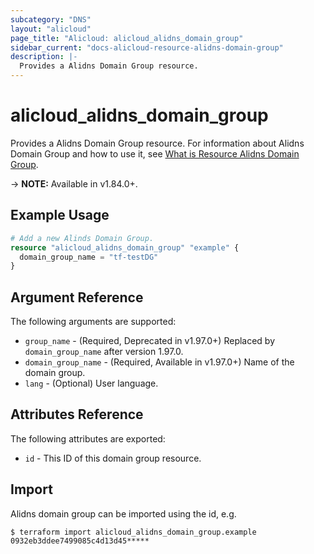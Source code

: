 ```yaml
---
subcategory: "DNS"
layout: "alicloud"
page_title: "Alicloud: alicloud_alidns_domain_group"
sidebar_current: "docs-alicloud-resource-alidns-domain-group"
description: |-
  Provides a Alidns Domain Group resource.
---
```


# alicloud\_alidns\_domain\_group

Provides a Alidns Domain Group resource. For information about Alidns Domain Group and how to use it, see [What is Resource Alidns Domain Group](https://www.alibabacloud.com/help/en/doc-detail/29762.htm).

-> **NOTE:** Available in v1.84.0+.

## Example Usage

```terraform
# Add a new Alinds Domain Group.
resource "alicloud_alidns_domain_group" "example" {
  domain_group_name = "tf-testDG"
}
```
## Argument Reference

The following arguments are supported:

* `group_name` - (Required, Deprecated in v1.97.0+) Replaced by `domain_group_name` after version 1.97.0.
* `domain_group_name` - (Required, Available in v1.97.0+) Name of the domain group. 
* `lang` - (Optional) User language. 

## Attributes Reference

The following attributes are exported:

* `id` - This ID of this domain group resource.

## Import

Alidns domain group can be imported using the id, e.g.

```
$ terraform import alicloud_alidns_domain_group.example 0932eb3ddee7499085c4d13d45*****
```